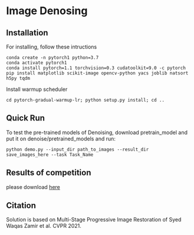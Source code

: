 

# Image Denosing

## Installation
For installing, follow these intructions
```
conda create -n pytorch1 python=3.7
conda activate pytorch1
conda install pytorch=1.1 torchvision=0.3 cudatoolkit=9.0 -c pytorch
pip install matplotlib scikit-image opencv-python yacs joblib natsort h5py tqdm
```

Install warmup scheduler

```
cd pytorch-gradual-warmup-lr; python setup.py install; cd ..
```

## Quick Run

To test the pre-trained models of Denoising, download pretrain_model and put it on denoise/pretrained_models and run:
```
python demo.py --input_dir path_to_images --result_dir save_images_here --task Task_Name
```


## Results of competition
please download [here](https://drive.google.com/file/d/1m1WeXmpvFormJjbpLZdGLxmNDmdGbvWL/view?usp=share_link)



## Citation
Solution is based on Multi-Stage Progressive Image Restoration of Syed Waqas Zamir et al. CVPR 2021. 
